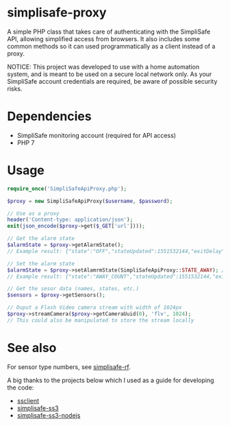 # simplisafe-proxy

A simple PHP class that takes care of authenticating with the SimpliSafe API, allowing simplified access from browsers.  It also includes some common methods so it can used programmatically as a client instead of a proxy.

NOTICE: This project was developed to use with a home automation system, and is meant to be used on a secure local network only.  As your SimpliSafe account credentials are required, be aware of possible security risks.

# Dependencies
* SimpliSafe monitoring account (required for API access)
* PHP 7

# Usage
```php
require_once('SimpliSafeApiProxy.php');

$proxy = new SimpliSafeApiProxy($username, $password);

// Use as a proxy
header('Content-type: application/json');
exit(json_encode($proxy->get($_GET['url'])));

// Get the alarm state
$alarmState = $proxy->getAlarmState();
// Example result: {"state":"OFF","stateUpdated":1551532144,"exitDelay":0}

// Set the alarm state
$alarmState = $proxy->setAlamrmState(SimpliSafeApiProxy::STATE_AWAY); // or, just 'away'
// Example result: {"state":"AWAY_COUNT","stateUpdated":1551532144,"exitDelay":60}

// Get the sesor data (names, states, etc.)
$sensors = $proxy->getSensors();

// Ouput a Flash Video camera stream with width of 1024px
$proxy->streamCamera($proxy->getCameraUuid(0), 'flv', 1024);
// This could also be manipulated to store the stream locally
```

# See also
For sensor type numbers, see [simplisafe-rf](https://github.com/bggardner/simplisafe-rf/blob/master/simplisafe/__init__.py).

A big thanks to the projects below which I used as a guide for developing the code:
* [ssclient](https://github.com/jrassier/ssclient)
* [simplisafe-ss3](https://github.com/rottmanj/simplisafe-ss3)
* [simplisafe-ss3-nodejs](https://github.com/chowielin/simplisafe-ss3-nodejs)
